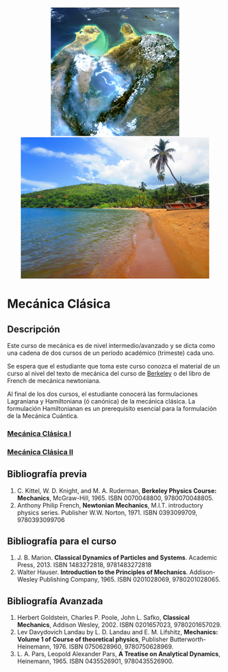 <p align="center">
  <img src="Pics/Venezuela_-_MERIS_7_March_2003.jpg" width="300" title="hover text">
  <img src="Pics/2560px-Playa_Colorada_Parque_Nacional_Mochima.jpg" width="440" title="hover text">
</p>

# Mecánica Clásica

## Descripción

Este curso de mecánica es de nivel intermedio/avanzado y se dicta como una cadena de dos cursos de un 
período académico (trimeste) cada uno.

Se espera que el estudiante que toma este curso conozca el material de un curso al nivel del texto de mecánica del curso de [Berkeley](https://en.wikipedia.org/wiki/Berkeley_Physics_Course) o del libro de French de mecánica newtoniana. 

Al final de los dos cursos, el estudiante conocerá las formulaciones Lagraniana y Hamiltoniana (ó canónica) de la mecánica clásica. 
La formulación Hamiltonianan es un prerequisito esencial para la formulación de la Mecánica Cuántica.


### [Mecánica Clásica I](MC-1/Mec_1.md) 


### [Mecánica Clásica II](MC_2/Mec_2.md)

## Bibliografía previa

1. C. Kittel, W. D. Knight, and M. A. Ruderman, **Berkeley Physics Course: Mechanics**, McGraw-Hill, 1965. ISBN	0070048800, 9780070048805.
2. Anthony Philip French, **Newtonian Mechanics**, M.I.T. introductory physics series. Publisher	W.W. Norton, 1971.
ISBN	0393099709, 9780393099706

## Bibliografía para el curso

1. J. B. Marion. **Classical Dynamics of Particles and Systems**. Academic Press, 2013. ISBN	1483272818, 9781483272818 
2. Walter Hauser. **Introduction to the Principles of Mechanics**. Addison-Wesley Publishing Company, 1965. ISBN	0201028069, 9780201028065.

## Bibliografía Avanzada

1. Herbert Goldstein, Charles P. Poole, John L. Safko, **Classical Mechanics**, Addison Wesley, 2002.
ISBN	0201657023, 9780201657029.
2. Lev Davydovich Landau by L. D. Landau and E. M. Lifshitz, **Mechanics: Volume 1 of Course of theoretical physics**, 
Publisher	Butterworth-Heinemann, 1976. ISBN	0750628960, 9780750628969.
3. L. A. Pars, Leopold Alexander Pars, **A Treatise on Analytical Dynamics**, Heinemann, 1965. ISBN	0435526901, 9780435526900.





